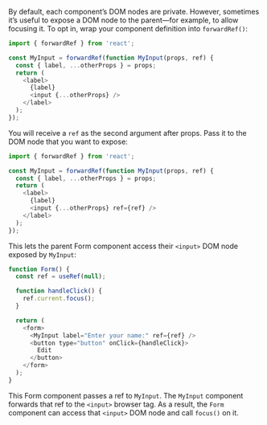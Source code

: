 By default, each component’s DOM nodes are private. However, sometimes it’s useful to expose a DOM node to the parent—for example, to allow focusing it. To opt in, wrap your component definition into `forwardRef()`:

```javascript
import { forwardRef } from 'react';

const MyInput = forwardRef(function MyInput(props, ref) {
  const { label, ...otherProps } = props;
  return (
    <label>
      {label}
      <input {...otherProps} />
    </label>
  );
});
```

You will receive a `ref` as the second argument after props. Pass it to the DOM node that you want to expose:

```javascript
import { forwardRef } from 'react';

const MyInput = forwardRef(function MyInput(props, ref) {
  const { label, ...otherProps } = props;
  return (
    <label>
      {label}
      <input {...otherProps} ref={ref} />
    </label>
  );
});
```

This lets the parent Form component access their `<input>` DOM node exposed by `MyInput`:

```javascript
function Form() {
  const ref = useRef(null);

  function handleClick() {
    ref.current.focus();
  }

  return (
    <form>
      <MyInput label="Enter your name:" ref={ref} />
      <button type="button" onClick={handleClick}>
        Edit
      </button>
    </form>
  );
}
```

This Form component passes a ref to `MyInput`. The `MyInput` component forwards that ref to the `<input>` browser tag. As a result, the `Form` component can access that `<input>` DOM node and call `focus()` on it.

